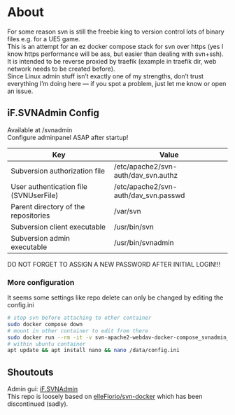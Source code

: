 # About

For some reason svn is still the freebie king to version control lots of binary files e.g. for a UE5 game.  
This is an attempt for an ez docker compose stack for svn over https (yes I know https performance will be ass, but easier than dealing with svn+ssh).  
It is intended to be reverse proxied by traefik (example in traefik dir, web network needs to be created before).  
Since Linux admin stuff isn’t exactly one of my strengths, don’t trust everything I’m doing here — if you spot a problem, just let me know or open an issue.

## iF.SVNAdmin Config

Available at /svnadmin  
Configure adminpanel ASAP after startup!

| Key                                    | Value                                |
| -------------------------------------- | ------------------------------------ |
| Subversion authorization file          | /etc/apache2/svn-auth/dav_svn.authz  |
| User authentication file (SVNUserFile) | /etc/apache2/svn-auth/dav_svn.passwd |
| Parent directory of the repositories   | /var/svn                             |
| Subversion client executable           | /usr/bin/svn                         |
| Subversion admin executable            | /usr/bin/svnadmin                    |

DO NOT FORGET TO ASSIGN A NEW PASSWORD AFTER INITIAL LOGIN!!!

### More configuration

It seems some settings like repo delete can only be changed by editing the config.ini

```bash
# stop svn before attaching to other container
sudo docker compose down
# mount in other container to edit from there
sudo docker run --rm -it -v svn-apache2-webdav-docker-compose_svnadmin_data:/data ubuntu bash
# within ubuntu container
apt update && apt install nano && nano /data/config.ini

```

## Shoutouts

Admin gui: [iF.SVNAdmin](https://github.com/mfreiholz/iF.SVNAdmin)  
This repo is loosely based on [elleFlorio/svn-docker](https://github.com/elleFlorio/svn-docker) which has been discontinued (sadly).
